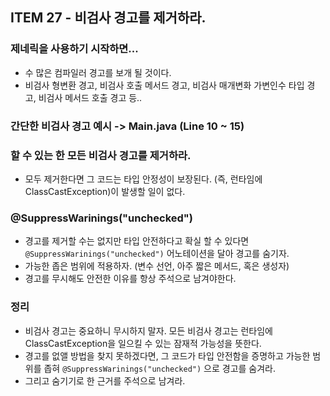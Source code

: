 ## ITEM 27 - 비검사 경고를 제거하라.

### 제네릭을 사용하기 시작하면...
- 수 많은 컴파일러 경고를 보개 될 것이다.
- 비검사 형변환 경고, 비검사 호출 메서드 경고, 비검사 매개변화 가변인수 타입 경고, 비검사 메서드 호출 경고 등..

### 간단한 비검사 경고 예시 -> Main.java (Line 10 ~ 15)

### 할 수 있는 한 모든 비검사 경고를 제거하라.
- 모두 제거한다면 그 코드는 타입 안정성이 보장된다. (즉, 런타임에 ClassCastException)이 발생할 일이 없다.

### @SuppressWarinings("unchecked")
- 경고를 제거할 수는 없지만 타입 안전하다고 확실 할 수 있다면 `@SuppressWarinings("unchecked")` 어노테이션을 달아 경고를 숨기자.
- 가능한 좁은 범위에 적용하자. (변수 선언, 아주 짧은 메서드, 혹은 생성자)
- 경고를 무시해도 안전한 이유를 항상 주석으로 남겨야한다.

### 정리
- 비검사 경고는 중요하니 무시하지 말자. 모든 비검사 경고는 런타임에 ClassCastException을 일으킬 수 있는 잠재적 가능성을 뜻한다.
- 경고를 없앨 방법을 찾지 못하겠다면, 그 코드가 타입 안전함을 증명하고 가능한 범위를 좁혀 `@SuppressWarinings("unchecked")` 으로 경고를 숨겨라.
- 그리고 숨기기로 한 근거를 주석으로 남겨라.


